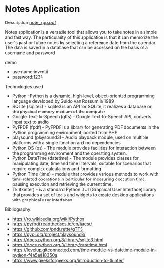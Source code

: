 # Notes Application

Description  [note_app.pdf](https://github.com/user-attachments/files/21039068/note_app.pdf)

Notes application is a versatile tool that allows you to take notes in a simple and fast
way. The particularity of this application is that it can memorize the user's past or future notes
by selecting a reference date from the calendar. The data is saved in a database that can be
accessed on the basis of a username and password

demo 
* username:inventii  
* password:1234

Technologies used
* Python -Python is a dynamic, high-level, object-oriented programming language developed by Guido van Rossum in 1989
* SQLite (sqlite3) - sqlite3 is an API for SQLite, it realizes a database on the physical memory medium of the computer
* Google Text-to-Speech (gtts) - Google Text-to-Speech API, converts input text to audio
* PyFPDF (fpdf) - PyFPDF is a library for generating PDF documents in the Python programming environment, ported from PHP
* playsound (playsound3) - Audio playback module, used on multiple platforms with a single function and no dependencies
* Python OS (os) - The module provides facilities for interaction between the programming environment and the operating system.
* Python DateTime (datetime) - The module provides classes for manipulating date, time and time intervals, suitable for scenarios that require complex calculations and formatting
* Python Time (time) - module that provides various methods to work with time-related operations in particular for measuring execution time, pausing execution and retrieving the current time.
* Tk (tkinter) - is a standard Python GUI (Graphical User Interface) library that provides a set of tools and widgets to create desktop applications with graphical user interfaces.

Bibliography:
* https://ro.wikipedia.org/wiki/Python
* https://pyfpdf.readthedocs.io/en/latest/
* https://github.com/pndurette/gTTS
* https://pypi.org/project/playsound3/
* https://docs.python.org/3/library/sqlite3.html
* https://docs.python.org/3/library/datetime.html
* https://levelup.gitconnected.com/time-module-vs-datetime-module-in-python-f4a5e818350a
* https://www.geeksforgeeks.org/introduction-to-tkinter/
